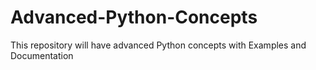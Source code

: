 # Advanced-Python-Concepts
This repository will have advanced Python concepts with Examples and Documentation
